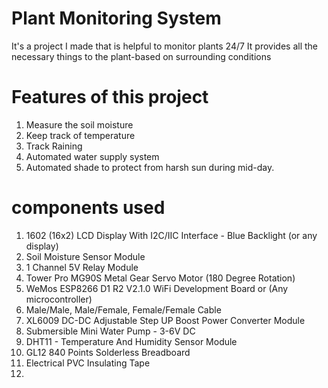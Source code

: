 # Plant Monitoring System #
It's a project I made that is helpful to monitor plants 24/7 
It provides all the necessary things to the plant-based on surrounding conditions

# Features of this project #
1) Measure the soil moisture
2) Keep track of temperature
3) Track Raining
4) Automated water supply system
5) Automated shade to protect from harsh sun during mid-day.

# components used #
1) 1602 (16x2) LCD Display With I2C/IIC Interface - Blue Backlight (or any display)
2) Soil Moisture Sensor Module
3) 1 Channel 5V Relay Module
4) Tower Pro MG90S Metal Gear Servo Motor (180 Degree Rotation)
5) WeMos ESP8266 D1 R2 V2.1.0 WiFi Development Board or (Any microcontroller)
6) Male/Male, Male/Female, Female/Female Cable
7) XL6009 DC-DC Adjustable Step UP Boost Power Converter Module
8) Submersible Mini Water Pump - 3-6V DC
9) DHT11 - Temperature And Humidity Sensor Module
10) GL12 840 Points Solderless Breadboard
11) Electrical PVC Insulating Tape
12) 
